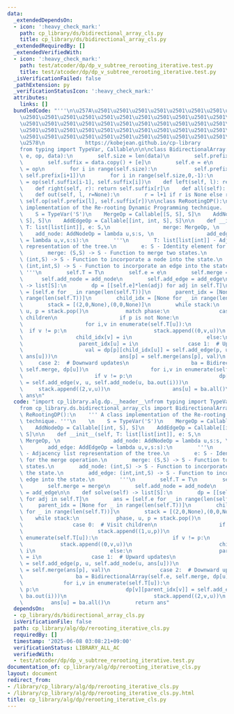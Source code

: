 ```yaml
---
data:
  _extendedDependsOn:
  - icon: ':heavy_check_mark:'
    path: cp_library/ds/bidirectional_array_cls.py
    title: cp_library/ds/bidirectional_array_cls.py
  _extendedRequiredBy: []
  _extendedVerifiedWith:
  - icon: ':heavy_check_mark:'
    path: test/atcoder/dp/dp_v_subtree_rerooting_iterative.test.py
    title: test/atcoder/dp/dp_v_subtree_rerooting_iterative.test.py
  _isVerificationFailed: false
  _pathExtension: py
  _verificationStatusIcon: ':heavy_check_mark:'
  attributes:
    links: []
  bundledCode: "'''\n\u257A\u2501\u2501\u2501\u2501\u2501\u2501\u2501\u2501\u2501\u2501\
    \u2501\u2501\u2501\u2501\u2501\u2501\u2501\u2501\u2501\u2501\u2501\u2501\u2501\
    \u2501\u2501\u2501\u2501\u2501\u2501\u2501\u2501\u2501\u2501\u2501\u2501\u2501\
    \u2501\u2501\u2501\u2501\u2501\u2501\u2501\u2501\u2501\u2501\u2501\u2501\u2501\
    \u2501\u2501\u2501\u2501\u2501\u2501\u2501\u2501\u2501\u2501\u2501\u2501\u2501\
    \u2578\n             https://kobejean.github.io/cp-library               \n'''\n\
    from typing import TypeVar, Callable\n\n\nclass BidirectionalArray:\n    def __init__(self,\
    \ e, op, data):\n        self.size = len(data)\n        self.prefix = [e] + data.copy()\n\
    \        self.suffix = data.copy() + [e]\n        self.e = e\n        self.op\
    \ = op\n        for i in range(self.size):\n            self.prefix[i+1] = op(self.prefix[i],\
    \ self.prefix[i+1])\n        for i in range(self.size,0,-1):\n            self.suffix[i-1]\
    \ = op(self.suffix[i-1], self.suffix[i])\n    def left(self, l): return self.prefix[l]\n\
    \    def right(self, r): return self.suffix[r]\n    def all(self): return self.prefix[-1]\n\
    \    def out(self, l, r=None):\n        r = l+1 if r is None else r\n        return\
    \ self.op(self.prefix[l], self.suffix[r])\n\nclass ReRootingDP():\n    ''' A class\
    \ implementation of the Re-rooting Dynamic Programming technique. '''\n    \n\
    \    S = TypeVar('S')\n    MergeOp = Callable[[S, S], S]\n    AddNodeOp = Callable[[int,\
    \ S], S]\n    AddEdgeOp = Callable[[int, int, S], S]\n\n    def __init__(self,\
    \ T: list[list[int]], e: S,\n                 merge: MergeOp, \n             \
    \    add_node: AddNodeOp = lambda u,s:s, \n                 add_edge: AddEdgeOp\
    \ = lambda u,v,s:s):\n        '''\n        T: list[list[int]] - Adjacency list\
    \ representation of the tree.\n        e: S - Identity element for the merge operation.\n\
    \        merge: (S,S) -> S - Function to merge two states.\n        add_node:\
    \ (int,S) -> S - Function to incorporate a node into the state.\n        add_edge:\
    \ (int,int,S) -> S - Function to incorporate an edge into the state.\n       \
    \ '''\n        self.T = T\n        self.e = e\n        self.merge = merge\n  \
    \      self.add_node = add_node\n        self.add_edge = add_edge\n\n    def solve(self)\
    \ -> list[S]:\n        dp = [[self.e]*len(adj) for adj in self.T]\n        ans\
    \ = [self.e for _ in range(len(self.T))]\n        parent_idx = [None for _ in\
    \ range(len(self.T))]\n        child_idx = [None for _ in range(len(self.T))]\n\
    \        stack = [(2,0,None),(0,0,None)]\n        while stack:\n            phase,\
    \ u, p = stack.pop()\n            match phase:\n                case 0:  # Visit\
    \ children\n                    if p is not None:\n                        stack.append((1,u,p))\n\
    \                    for i,v in enumerate(self.T[u]):\n                      \
    \  if v != p:\n                            stack.append((0,v,u))\n           \
    \                 child_idx[v] = i\n                        else:\n          \
    \                  parent_idx[u] = i\n                case 1:  # Upward updates\n\
    \                    val = dp[p][child_idx[u]] = self.add_edge(p, u, self.add_node(u,\
    \ ans[u]))\n                    ans[p] = self.merge(ans[p], val)\n           \
    \     case 2:  # Downward updates\n                    ba = BidirectionalArray(self.e,\
    \ self.merge, dp[u])\n                    for i,v in enumerate(self.T[u]):\n \
    \                       if v != p:\n                            dp[v][parent_idx[v]]\
    \ = self.add_edge(v, u, self.add_node(u, ba.out(i)))\n                       \
    \     stack.append((2,v,u))\n                    ans[u] = ba.all()\n        return\
    \ ans\n"
  code: "import cp_library.alg.dp.__header__\nfrom typing import TypeVar, Callable\n\
    from cp_library.ds.bidirectional_array_cls import BidirectionalArray\n\nclass\
    \ ReRootingDP():\n    ''' A class implementation of the Re-rooting Dynamic Programming\
    \ technique. '''\n    \n    S = TypeVar('S')\n    MergeOp = Callable[[S, S], S]\n\
    \    AddNodeOp = Callable[[int, S], S]\n    AddEdgeOp = Callable[[int, int, S],\
    \ S]\n\n    def __init__(self, T: list[list[int]], e: S,\n                 merge:\
    \ MergeOp, \n                 add_node: AddNodeOp = lambda u,s:s, \n         \
    \        add_edge: AddEdgeOp = lambda u,v,s:s):\n        '''\n        T: list[list[int]]\
    \ - Adjacency list representation of the tree.\n        e: S - Identity element\
    \ for the merge operation.\n        merge: (S,S) -> S - Function to merge two\
    \ states.\n        add_node: (int,S) -> S - Function to incorporate a node into\
    \ the state.\n        add_edge: (int,int,S) -> S - Function to incorporate an\
    \ edge into the state.\n        '''\n        self.T = T\n        self.e = e\n\
    \        self.merge = merge\n        self.add_node = add_node\n        self.add_edge\
    \ = add_edge\n\n    def solve(self) -> list[S]:\n        dp = [[self.e]*len(adj)\
    \ for adj in self.T]\n        ans = [self.e for _ in range(len(self.T))]\n   \
    \     parent_idx = [None for _ in range(len(self.T))]\n        child_idx = [None\
    \ for _ in range(len(self.T))]\n        stack = [(2,0,None),(0,0,None)]\n    \
    \    while stack:\n            phase, u, p = stack.pop()\n            match phase:\n\
    \                case 0:  # Visit children\n                    if p is not None:\n\
    \                        stack.append((1,u,p))\n                    for i,v in\
    \ enumerate(self.T[u]):\n                        if v != p:\n                \
    \            stack.append((0,v,u))\n                            child_idx[v] =\
    \ i\n                        else:\n                            parent_idx[u]\
    \ = i\n                case 1:  # Upward updates\n                    val = dp[p][child_idx[u]]\
    \ = self.add_edge(p, u, self.add_node(u, ans[u]))\n                    ans[p]\
    \ = self.merge(ans[p], val)\n                case 2:  # Downward updates\n   \
    \                 ba = BidirectionalArray(self.e, self.merge, dp[u])\n       \
    \             for i,v in enumerate(self.T[u]):\n                        if v !=\
    \ p:\n                            dp[v][parent_idx[v]] = self.add_edge(v, u, self.add_node(u,\
    \ ba.out(i)))\n                            stack.append((2,v,u))\n           \
    \         ans[u] = ba.all()\n        return ans"
  dependsOn:
  - cp_library/ds/bidirectional_array_cls.py
  isVerificationFile: false
  path: cp_library/alg/dp/rerooting_iterative_cls.py
  requiredBy: []
  timestamp: '2025-06-08 03:08:21+09:00'
  verificationStatus: LIBRARY_ALL_AC
  verifiedWith:
  - test/atcoder/dp/dp_v_subtree_rerooting_iterative.test.py
documentation_of: cp_library/alg/dp/rerooting_iterative_cls.py
layout: document
redirect_from:
- /library/cp_library/alg/dp/rerooting_iterative_cls.py
- /library/cp_library/alg/dp/rerooting_iterative_cls.py.html
title: cp_library/alg/dp/rerooting_iterative_cls.py
---
```

